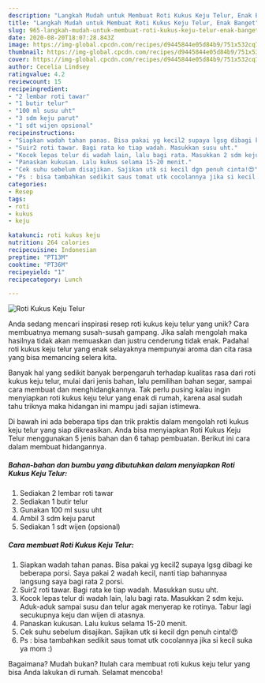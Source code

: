 ```yaml
---
description: "Langkah Mudah untuk Membuat Roti Kukus Keju Telur, Enak Banget"
title: "Langkah Mudah untuk Membuat Roti Kukus Keju Telur, Enak Banget"
slug: 965-langkah-mudah-untuk-membuat-roti-kukus-keju-telur-enak-banget
date: 2020-08-20T18:07:28.843Z
image: https://img-global.cpcdn.com/recipes/d9445844e05d84b9/751x532cq70/roti-kukus-keju-telur-foto-resep-utama.jpg
thumbnail: https://img-global.cpcdn.com/recipes/d9445844e05d84b9/751x532cq70/roti-kukus-keju-telur-foto-resep-utama.jpg
cover: https://img-global.cpcdn.com/recipes/d9445844e05d84b9/751x532cq70/roti-kukus-keju-telur-foto-resep-utama.jpg
author: Cecelia Lindsey
ratingvalue: 4.2
reviewcount: 15
recipeingredient:
- "2 lembar roti tawar"
- "1 butir telur"
- "100 ml susu uht"
- "3 sdm keju parut"
- "1 sdt wijen opsional"
recipeinstructions:
- "Siapkan wadah tahan panas. Bisa pakai yg kecil2 supaya lgsg dibagi ke beberapa porsi. Saya pakai 2 wadah kecil, nanti tiap bahannyaa langsung saya bagi rata 2 porsi."
- "Suir2 roti tawar. Bagi rata ke tiap wadah. Masukkan susu uht."
- "Kocok lepas telur di wadah lain, lalu bagi rata. Masukkan 2 sdm keju. Aduk-aduk sampai susu dan telur agak menyerap ke rotinya. Tabur lagi secukupnya keju dan wijen di atasnya."
- "Panaskan kukusan. Lalu kukus selama 15-20 menit."
- "Cek suhu sebelum disajikan. Sajikan utk si kecil dgn penuh cinta!😍"
- "Ps : bisa tambahkan sedikit saus tomat utk cocolannya jika si kecil suka ya mom :)"
categories:
- Resep
tags:
- roti
- kukus
- keju

katakunci: roti kukus keju 
nutrition: 264 calories
recipecuisine: Indonesian
preptime: "PT13M"
cooktime: "PT36M"
recipeyield: "1"
recipecategory: Lunch

---
```



![Roti Kukus Keju Telur](https://img-global.cpcdn.com/recipes/d9445844e05d84b9/751x532cq70/roti-kukus-keju-telur-foto-resep-utama.jpg)

Anda sedang mencari inspirasi resep roti kukus keju telur yang unik? Cara membuatnya memang susah-susah gampang. Jika salah mengolah maka hasilnya tidak akan memuaskan dan justru cenderung tidak enak. Padahal roti kukus keju telur yang enak selayaknya mempunyai aroma dan cita rasa yang bisa memancing selera kita.

Banyak hal yang sedikit banyak berpengaruh terhadap kualitas rasa dari roti kukus keju telur, mulai dari jenis bahan, lalu pemilihan bahan segar, sampai cara membuat dan menghidangkannya. Tak perlu pusing kalau ingin menyiapkan roti kukus keju telur yang enak di rumah, karena asal sudah tahu triknya maka hidangan ini mampu jadi sajian istimewa.




Di bawah ini ada beberapa tips dan trik praktis dalam mengolah roti kukus keju telur yang siap dikreasikan. Anda bisa menyiapkan Roti Kukus Keju Telur menggunakan 5 jenis bahan dan 6 tahap pembuatan. Berikut ini cara dalam membuat hidangannya.

<!--inarticleads1-->

##### Bahan-bahan dan bumbu yang dibutuhkan dalam menyiapkan Roti Kukus Keju Telur:

1. Sediakan 2 lembar roti tawar
1. Sediakan 1 butir telur
1. Gunakan 100 ml susu uht
1. Ambil 3 sdm keju parut
1. Sediakan 1 sdt wijen (opsional)




<!--inarticleads2-->

##### Cara membuat Roti Kukus Keju Telur:

1. Siapkan wadah tahan panas. Bisa pakai yg kecil2 supaya lgsg dibagi ke beberapa porsi. Saya pakai 2 wadah kecil, nanti tiap bahannyaa langsung saya bagi rata 2 porsi.
1. Suir2 roti tawar. Bagi rata ke tiap wadah. Masukkan susu uht.
1. Kocok lepas telur di wadah lain, lalu bagi rata. Masukkan 2 sdm keju. Aduk-aduk sampai susu dan telur agak menyerap ke rotinya. Tabur lagi secukupnya keju dan wijen di atasnya.
1. Panaskan kukusan. Lalu kukus selama 15-20 menit.
1. Cek suhu sebelum disajikan. Sajikan utk si kecil dgn penuh cinta!😍
1. Ps : bisa tambahkan sedikit saus tomat utk cocolannya jika si kecil suka ya mom :)




Bagaimana? Mudah bukan? Itulah cara membuat roti kukus keju telur yang bisa Anda lakukan di rumah. Selamat mencoba!
